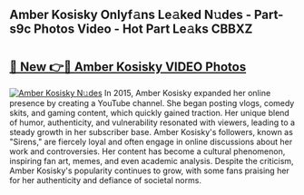 ## Amber Kosisky Onlyf𝚊ns Le𝚊ked N𝚞des - Part-s9c Photos Video - Hot Part Le𝚊ks CBBXZ

# <h2><a href="http://ac28296.deff.icu/?id=Amber+Kosisky">🔗 New 👉🔴 Amber Kosisky VIDEO Photos</a></h2>

[![Amber Kosisky N𝚞des](https://i.imgur.com/rIISA9y.gif)](http://ac28296.deff.icu/?id=Amber+Kosisky)
In 2015, Amber Kosisky expanded her online presence by creating a YouTube channel. She began posting vlogs, comedy skits, and gaming content, which quickly gained traction. Her unique blend of humor, authenticity, and vulnerability resonated with viewers, leading to a steady growth in her subscriber base. Amber Kosisky's followers, known as "Sirens," are fiercely loyal and often engage in online discussions about her work and controversies. Her content has become a cultural phenomenon, inspiring fan art, memes, and even academic analysis. Despite the criticism, Amber Kosisky's popularity continues to grow, with some fans praising her for her authenticity and defiance of societal norms.
